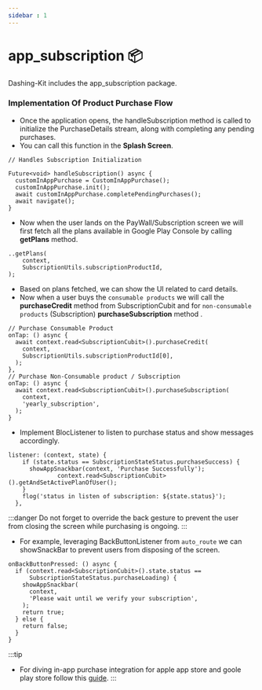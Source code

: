 ```yaml
---
sidebar : 1
---
```


# app_subscription 📦

Dashing-Kit includes the app_subscription package.

### Implementation Of Product Purchase Flow

- Once the application opens, the handleSubscription method is called to initialize the PurchaseDetails stream, along with completing any pending purchases.
- You can call this function in the **Splash Screen**.

```
// Handles Subscription Initialization

Future<void> handleSubscription() async {
  customInAppPurchase = CustomInAppPurchase();
  customInAppPurchase.init();
  await customInAppPurchase.completePendingPurchases();
  await navigate();
}
```

- Now when the user lands on the PayWall/Subscription screen we will first fetch all the plans available in Google Play Console by calling **getPlans** method.

```
..getPlans(
    context,
    SubscriptionUtils.subscriptionProductId,
);
```

- Based on plans fetched, we can show the UI related to card details.
- Now when a user buys the `consumable products` we will call the **purchaseCredit** method from SubscriptionCubit and for `non-consumable products` (Subscription) **purchaseSubscription** method .

```
// Purchase Consumable Product
onTap: () async {
  await context.read<SubscriptionCubit>().purchaseCredit(
    context,
    SubscriptionUtils.subscriptionProductId[0],
  );
},
// Purchase Non-Consumable product / Subscription 
onTap: () async {
  await context.read<SubscriptionCubit>().purchaseSubscription(
    context,
    'yearly_subscription',
  );
}
```

- Implement BlocListener to listen to purchase status and show messages accordingly.

```
listener: (context, state) {
    if (state.status == SubscriptionStateStatus.purchaseSuccess) {
      showAppSnackbar(context, 'Purchase Successfully');
              context.read<SubscriptionCubit>().getAndSetActivePlanOfUser();
    }
    flog('status in listen of subscription: ${state.status}');
  },
```

:::danger
Do not forget to override the back gesture to prevent the user from closing the screen while purchasing is ongoing.
:::

- For example, leveraging BackButtonListener from `auto_route` we can showSnackBar to prevent users from disposing of the screen.

```
onBackButtonPressed: () async {
  if (context.read<SubscriptionCubit>().state.status ==
      SubscriptionStateStatus.purchaseLoading) {
    showAppSnackbar(
      context,
      'Please wait until we verify your subscription',
    );
    return true;
  } else {
    return false;
  }
}
```

:::tip
- For diving in-app purchase integration for apple app store and goole play store follow this [guide](https://in-app-purchase-doc.vercel.app/).
:::
